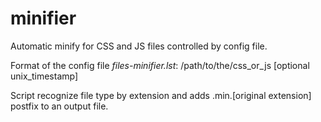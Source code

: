 # minifier
Automatic minify for CSS and JS files controlled by config file.

Format of the config file *files-minifier.lst*:
/path/to/the/css_or_js [optional unix_timestamp]

Script recognize file type by extension and adds .min.[original extension] postfix to an output file.
